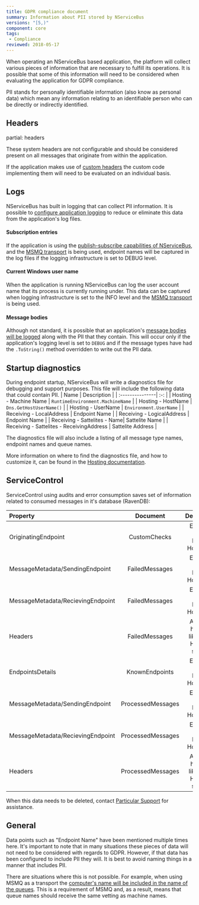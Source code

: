 ```yaml
---
title: GDPR compliance document
summary: Information about PII stored by NServiceBus
versions: "[5,)"
component: core
tags:
 - Compliance
reviewed: 2018-05-17
---
```


When operating an NServiceBus based application, the platform will collect various pieces of information that are necessary to fulfill its operations. It is possible that some of this information will need to be considered when evaluating the application for GDPR compliance.

PII stands for personally identifiable information (also know as personal data) which mean any information relating to an identifiable person who can be directly or indirectly identified. 

## Headers

partial: headers

These system headers are not configurable and should be considered present on all messages that originate from within the application. 

If the application makes use of [custom headers](/samples/header-manipulation/#adding-headers-when-sending-a-message) the custom code implementing them will need to be evaluated on an individual basis.


## Logs

NServiceBus has built in logging that can collect PII information. It is possible to [configure application logging](/nservicebus/logging/) to reduce or eliminate this data from the application's log files.

#### Subscription entries
If the application is using the [publish-subscribe capabilities of NServiceBus](/nservicebus/messaging/publish-subscribe/), and the [MSMQ transport](/transports/msmq) is being used, endpoint names will be captured in the log files if the logging infrastructure is set to DEBUG level.

#### Current Windows user name
When the application is running NServiceBus can log the user account name that its process is currently running under. This data can be captured when logging infrastructure is set to the INFO level and the [MSMQ transport](/transports/msmq) is being used.

#### Message bodies
Although not standard, it is possible that an application's [message bodies will be logged](/nservicebus/logging/message-contents.md) along with the PII that they contain. This will occur only if the application's logging level is set to `DEBUG` and if the message types have had the `.ToString()` method overridden to write out the PII data.


## Startup diagnostics

During endpoint startup, NServiceBus will write a diagnostics file for debugging and support purposes. This file will include the following data that could contain PII.
| Name | Description |
| :---------------| :-: |
| Hosting - Machine Name | `RuntimeEnvironment.MachineName` |
| Hosting - HostName | `Dns.GetHostUserName()` |
| Hosting - UserName | `Environment.UserName` |
| Receiving - LocalAddress | Endpoint Name |
| Receiving - LogicalAddress | Endpoint Name |
| Receiving - Sattelites - Name| Sattelite Name |
| Receiving - Sattelites - ReceivingAddress | Sattelite Address |

The diagnostics file will also include a listing of all message type names, endpoint names and queue names.

More information on where to find the diagnostics file, and how to customize it, can be found in the [Hosting documentation](/nservicebus/hosting/#startup-diagnostics).

## ServiceControl

ServiceControl using audits and error consumption saves set of information related to consumed messages in it's database (RavenDB):

| Property | Document | Description |
| :------------------ | :-: | :-: |
| OriginatingEndpoint | CustomChecks | Endpoint Name, HostId, HostName |
| MessageMetadata/SendingEndpoint | FailedMessages | Endpoint Name, HostId, HostName |
| MessageMetadata/RecievingEndpoint | FailedMessages | Endpoint Name, HostId, HostName |
| Headers | FailedMessages | All of the headers like in the Headers section |
| EndpointsDetails | KnownEndpoints | Endpoint Name, HostId, HostName |
| MessageMetadata/SendingEndpoint | ProcessedMessages | Endpoint Name, HostId, HostName |
| MessageMetadata/RecievingEndpoint | ProcessedMessages | Endpoint Name, HostId, HostName |
| Headers | ProcessedMessages | All of the headers like in the Headers section |

When this data needs to be deleted, contact [Particular Support](https://particular.net/support) for assistance. 


## General

Data points such as "Endpoint Name" have been mentioned multiple times here. It's important to note that in many situations these pieces of data will not need to be considered with regards to GDPR. However, if that data has been configured to include PII they will. It is best to avoid naming things in a manner that includes PII.

There are situations where this is not possible. For example, when using MSMQ as a transport the [computer's name will be included in the name of the queues](/transports/msmq/full-qualified-domain-name.md). This is a requirement of MSMQ and, as a result, means that queue names should receive the same vetting as machine names.